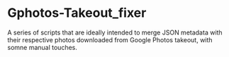 # Gphotos-Takeout_fixer
A series of scripts that are ideally intended to merge JSON metadata with their respective photos downloaded from Google Photos takeout, with somne manual touches.
